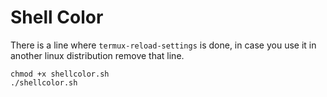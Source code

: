 # Shell Color
There is a line where `termux-reload-settings` is done, in case you use it in another linux distribution remove that line.

```
chmod +x shellcolor.sh
./shellcolor.sh
```
